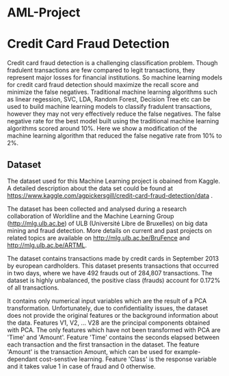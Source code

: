 # AML-Project

# Credit Card Fraud Detection


Credit card fraud detection is a challenging classification problem. Though fradulent transactions are few compared to legit transactions, they represent major losses for financial institutions. So machine learning models for credit card fraud detection should maximize the recall score and minimize the false negatives. Traditional machine learning algorithms such as linear regession, SVC, LDA, Random Forest, Decision Tree etc can be used to build machine learning models to classify fradulent transactions, however they may not very effectively reduce the false negatives. The false negative rate for the best model built using the traditional machine learning algorithms scored around 10%. Here we show a modification of the machine learning algorithm that reduced the false negative rate from 10% to 2%. 

## Dataset

The dataset used for this Machine Learning project is obained from Kaggle. A detailed description about the data set could be found at https://www.kaggle.com/agpickersgill/credit-card-fraud-detection/data .

The dataset has been collected and analysed during a research collaboration of Worldline and the Machine Learning Group (http://mlg.ulb.ac.be) of ULB (Université Libre de Bruxelles) on big data mining and fraud detection. More details on current and past projects on related topics are available on http://mlg.ulb.ac.be/BruFence and http://mlg.ulb.ac.be/ARTML.

The dataset contains transactions made by credit cards in September 2013 by european cardholders. This dataset presents transactions that occurred in two days, where we have 492 frauds out of 284,807 transactions. The dataset is highly unbalanced, the positive class (frauds) account for 0.172% of all transactions.

It contains only numerical input variables which are the result of a PCA transformation. Unfortunately, due to confidentiality issues, the dataset does not provide the original features or the background information about the data. Features V1, V2, ... V28 are the principal components obtained with PCA. The only features which have not been transformed with PCA are 'Time' and 'Amount'. Feature 'Time' contains the seconds elapsed between each transaction and the first transaction in the dataset. The feature 'Amount' is the transaction Amount, which can be used for example-dependant cost-senstive learning. Feature 'Class' is the response variable and it takes value 1 in case of fraud and 0 otherwise.
